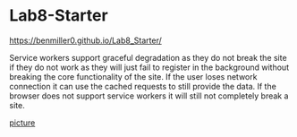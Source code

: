 # Lab8-Starter

https://benmiller0.github.io/Lab8_Starter/

Service workers support graceful degradation as they do not break the site if they do not work as they
will just fail to register in the background without breaking the core functionality of the site. If
the user loses network connection it can use the cached requests to still provide the data. If the browser 
does not support service workers it will still not completely break a site. 

[picture](pwa.png)
